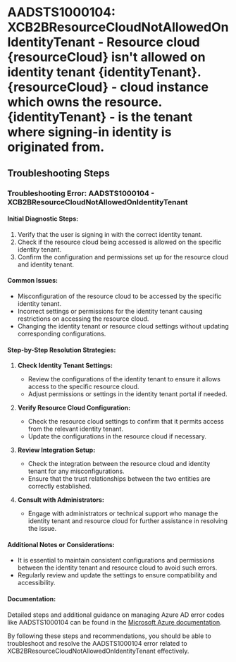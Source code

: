 
# AADSTS1000104: XCB2BResourceCloudNotAllowedOnIdentityTenant - Resource cloud {resourceCloud} isn't allowed on identity tenant {identityTenant}. {resourceCloud} - cloud instance which owns the resource. {identityTenant} - is the tenant where signing-in identity is originated from.


## Troubleshooting Steps
### Troubleshooting Error: AADSTS1000104 - XCB2BResourceCloudNotAllowedOnIdentityTenant

#### Initial Diagnostic Steps:
1. Verify that the user is signing in with the correct identity tenant.
2. Check if the resource cloud being accessed is allowed on the specific identity tenant.
3. Confirm the configuration and permissions set up for the resource cloud and identity tenant.

#### Common Issues:
- Misconfiguration of the resource cloud to be accessed by the specific identity tenant.
- Incorrect settings or permissions for the identity tenant causing restrictions on accessing the resource cloud.
- Changing the identity tenant or resource cloud settings without updating corresponding configurations.

#### Step-by-Step Resolution Strategies:
1. **Check Identity Tenant Settings:**
   - Review the configurations of the identity tenant to ensure it allows access to the specific resource cloud.
   - Adjust permissions or settings in the identity tenant portal if needed.

2. **Verify Resource Cloud Configuration:**
   - Check the resource cloud settings to confirm that it permits access from the relevant identity tenant.
   - Update the configurations in the resource cloud if necessary.

3. **Review Integration Setup:**
   - Check the integration between the resource cloud and identity tenant for any misconfigurations.
   - Ensure that the trust relationships between the two entities are correctly established.

4. **Consult with Administrators:**
   - Engage with administrators or technical support who manage the identity tenant and resource cloud for further assistance in resolving the issue.
   
#### Additional Notes or Considerations:
- It is essential to maintain consistent configurations and permissions between the identity tenant and resource cloud to avoid such errors.
- Regularly review and update the settings to ensure compatibility and accessibility.

#### Documentation:
Detailed steps and additional guidance on managing Azure AD error codes like AADSTS1000104 can be found in the [Microsoft Azure documentation](https://docs.microsoft.com/en-us/azure/active-directory/develop/reference-aadsts-error-codes).

By following these steps and recommendations, you should be able to troubleshoot and resolve the AADSTS1000104 error related to XCB2BResourceCloudNotAllowedOnIdentityTenant effectively.